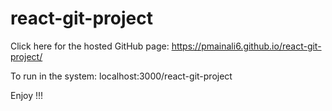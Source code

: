 # react-git-project

Click here for the hosted GitHub page: https://pmainali6.github.io/react-git-project/

To run in the system: localhost:3000/react-git-project

Enjoy !!!
